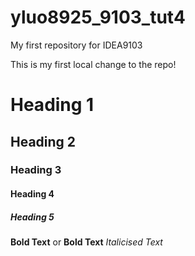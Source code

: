 # yluo8925_9103_tut4

My first repository for IDEA9103

This is my first local change to the repo!

# Heading 1
## Heading 2
### Heading 3
#### Heading 4 
##### Heading 5


**Bold Text** or __Bold Text__
*Italicised Text*
